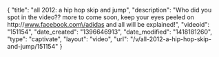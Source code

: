 {
    "title": "all 2012: a hip hop skip and jump",
    "description": "Who did you spot in the video?? more to come soon, keep your eyes peeled on http:\/\/www.facebook.com\/adidas and all will be explained!",
    "videoid": "151154",
    "date_created": "1396646913",
    "date_modified": "1418181260",
    "type": "captivate",
    "layout": "video",
    "url": "\/v\/all-2012-a-hip-hop-skip-and-jump\/151154"
}